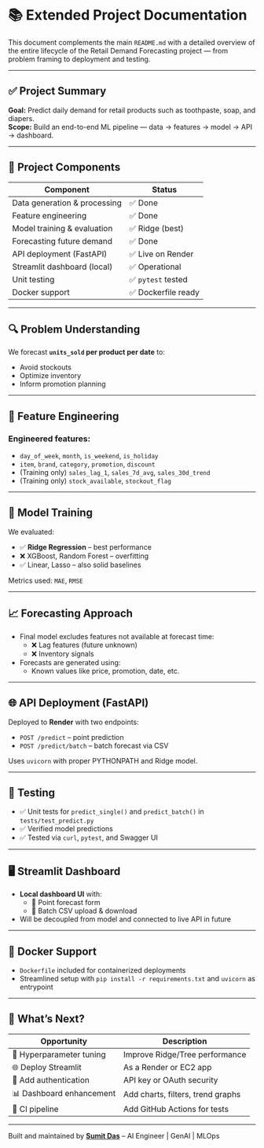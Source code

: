 # 📚 Extended Project Documentation

This document complements the main `README.md` with a detailed overview of the entire lifecycle of the Retail Demand Forecasting project — from problem framing to deployment and testing.

---

## ✅ Project Summary

**Goal:** Predict daily demand for retail products such as toothpaste, soap, and diapers.  
**Scope:** Build an end-to-end ML pipeline — data → features → model → API → dashboard.

---

## 🧱 Project Components

| Component | Status |
|-----------|--------|
| Data generation & processing | ✅ Done |
| Feature engineering | ✅ Done |
| Model training & evaluation | ✅ Ridge (best) |
| Forecasting future demand | ✅ Done |
| API deployment (FastAPI) | ✅ Live on Render |
| Streamlit dashboard (local) | ✅ Operational |
| Unit testing | ✅ `pytest` tested |
| Docker support | ✅ Dockerfile ready |

---

## 🔍 Problem Understanding

We forecast **`units_sold` per product per date** to:
- Avoid stockouts
- Optimize inventory
- Inform promotion planning

---

## 🧾 Feature Engineering

### Engineered features:
- `day_of_week`, `month`, `is_weekend`, `is_holiday`
- `item`, `brand`, `category`, `promotion`, `discount`
- (Training only) `sales_lag_1`, `sales_7d_avg`, `sales_30d_trend`
- (Training only) `stock_available`, `stockout_flag`

---

## 🧠 Model Training

We evaluated:
- ✅ **Ridge Regression** – best performance
- ❌ XGBoost, Random Forest – overfitting
- ✅ Linear, Lasso – also solid baselines

Metrics used: `MAE`, `RMSE`

---

## 📈 Forecasting Approach

- Final model excludes features not available at forecast time:
  - ❌ Lag features (future unknown)
  - ❌ Inventory signals
- Forecasts are generated using:
  - Known values like price, promotion, date, etc.

---

## 🌐 API Deployment (FastAPI)

Deployed to **Render** with two endpoints:
- `POST /predict` – point prediction
- `POST /predict/batch` – batch forecast via CSV

Uses `uvicorn` with proper PYTHONPATH and Ridge model.

---

## 🧪 Testing

- ✅ Unit tests for `predict_single()` and `predict_batch()` in `tests/test_predict.py`
- ✅ Verified model predictions
- ✅ Tested via `curl`, `pytest`, and Swagger UI

---

## 🖥️ Streamlit Dashboard

- **Local dashboard UI** with:
  - 📌 Point forecast form
  - 📂 Batch CSV upload & download
- Will be decoupled from model and connected to live API in future

---

## 🐳 Docker Support

- `Dockerfile` included for containerized deployments
- Streamlined setup with `pip install -r requirements.txt` and `uvicorn` as entrypoint

---

## 🚀 What’s Next?

| Opportunity | Description |
|-------------|-------------|
| 🧠 Hyperparameter tuning | Improve Ridge/Tree performance |
| 🌐 Deploy Streamlit | As a Render or EC2 app |
| 🔐 Add authentication | API key or OAuth security |
| 📊 Dashboard enhancement | Add charts, filters, trend graphs |
| 🧪 CI pipeline | Add GitHub Actions for tests |

---

Built and maintained by **[Sumit Das](https://www.linkedin.com/in/sumit-das-ai/)** – AI Engineer | GenAI | MLOps

